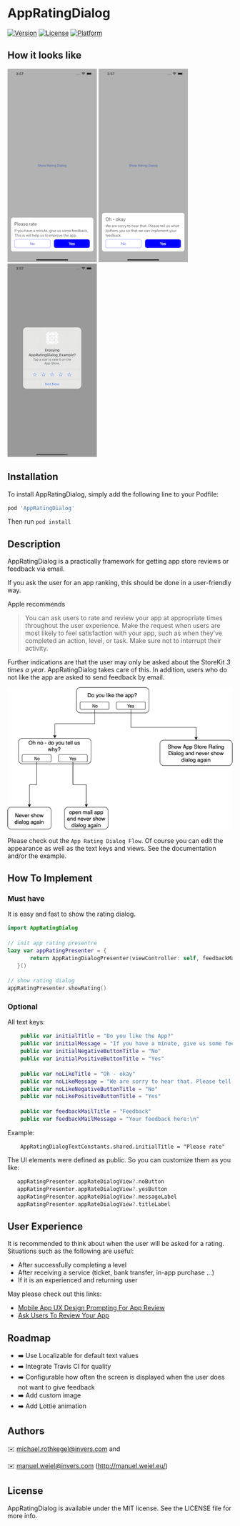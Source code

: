 # AppRatingDialog

[![Version](https://img.shields.io/cocoapods/v/AppRatingDialog.svg?style=flat)](https://cocoapods.org/pods/AppRatingDialog)
[![License](https://img.shields.io/cocoapods/l/AppRatingDialog.svg?style=flat)](https://cocoapods.org/pods/AppRatingDialog)
[![Platform](https://img.shields.io/cocoapods/p/AppRatingDialog.svg?style=flat)](https://cocoapods.org/pods/AppRatingDialog)


## How it looks like

![alt text](https://github.com/invers-gmbh/appratingdialog/blob/master/example_images/example_init.png "Initial Screen")
![alt text](https://github.com/invers-gmbh/appratingdialog/blob/master/example_images/example_dislike.png "When user does not like your app")
![alt text](https://github.com/invers-gmbh/appratingdialog/blob/master/example_images/example_rate.png "Apples Rating Dialog")

## Installation

To install AppRatingDialog, simply add the following line to your Podfile:

```ruby
pod 'AppRatingDialog'
```
Then run `pod install`

## Description

AppRatingDialog is a practically framework for getting app store reviews or feedback via email.

If you ask the user for an app ranking, this should be done in a user-friendly way.  

Apple recommends
> You can ask users to rate and review your app at appropriate times throughout the user experience.
> Make the request when users are most likely to feel satisfaction with your app, such as when they’ve completed an action, level, or task.
> Make sure not to interrupt their activity.

Further indications are that the user may only be asked about the StoreKit *3 times a year*. AppRatingDialog takes care of this. In addition, users who do not like the app are asked to send feedback by email. 

![alt text](https://github.com/invers-gmbh/appratingdialog/blob/master/example_images/app_rating_dialog_flow.png "App Rating Dialog Flow`")

Please check out the `App Rating Dialog Flow`. Of course you can edit the appearance as well as the text keys and views. See the documentation and/or the example.

## How To Implement

### Must have 

It is easy and fast to show the rating dialog. 
```swift
import AppRatingDialog

// init app rating presentre
lazy var appRatingPresenter = {
       return AppRatingDialogPresenter(viewController: self, feedbackMailRecipient: "feedback@my_company.com")
   }()
   
// show rating dialog
appRatingPresenter.showRating()
```

### Optional

All text keys:
```swift
    public var initialTitle = "Do you like the App?"
    public var initialMessage = "If you have a minute, give us some feedback. This helps us improve the app."
    public var initialNegativeButtonTitle = "No"
    public var initialPositiveButtonTitle = "Yes"
    
    public var noLikeTitle = "Oh - okay"
    public var noLikeMessage = "We are sorry to hear that. Please tell us what bothers you so that we can implement your feedback."
    public var noLikeNegativeButtonTitle = "No"
    public var noLikePositiveButtonTitle = "Yes"
    
    public var feedbackMailTitle = "Feedback"
    public var feedbackMailMessage = "Your feedback here:\n"
```

Example:
```
    AppRatingDialogTextConstants.shared.initialTitle = "Please rate"
```

The UI elements were defined as public. So you can customize them as you like:
```swift
   appRatingPresenter.appRateDialogView?.noButton
   appRatingPresenter.appRateDialogView?.yesButton
   appRatingPresenter.appRateDialogView?.messageLabel
   appRatingPresenter.appRateDialogView?.titleLabel
```

## User Experience
It is recommended to think about when the user will be asked for a rating. Situations such as the following are useful: 

* After successfully completing a level
* After receiving a service (ticket, bank transfer, in-app purchase ...)
* If it is an experienced and returning user

May please check out this links: 
* [Mobile App UX Design Prompting For App Review](https://uxplanet.org/mobile-app-ux-design-prompting-for-app-review-5b75c0005cab) 
* [Ask Users To Review Your App](https://medium.com/circa/the-right-way-to-ask-users-to-review-your-app-9a32fd604fca) 


## Roadmap 

* ➡️ Use Localizable for default text values
* ➡️ Integrate Travis CI for quality
* ➡️ Configurable how often the screen is displayed when the user does not want to give feedback 
* ➡️ Add custom image
* ➡️ Add Lottie animation 


## Authors

✉️ michael.rothkegel@invers.com and 

✉️ manuel.weiel@invers.com (http://manuel.weiel.eu/)

## License

AppRatingDialog is available under the MIT license. See the LICENSE file for more info.
